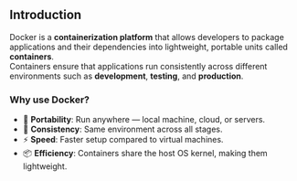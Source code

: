 ## Introduction

Docker is a **containerization platform** that allows developers to package applications and their dependencies into lightweight, portable units called **containers**.  
Containers ensure that applications run consistently across different environments such as **development**, **testing**, and **production**.

### Why use Docker?
- 🚀 **Portability**: Run anywhere — local machine, cloud, or servers.  
- 🔄 **Consistency**: Same environment across all stages.  
- ⚡ **Speed**: Faster setup compared to virtual machines.  
- 📦 **Efficiency**: Containers share the host OS kernel, making them lightweight.  
